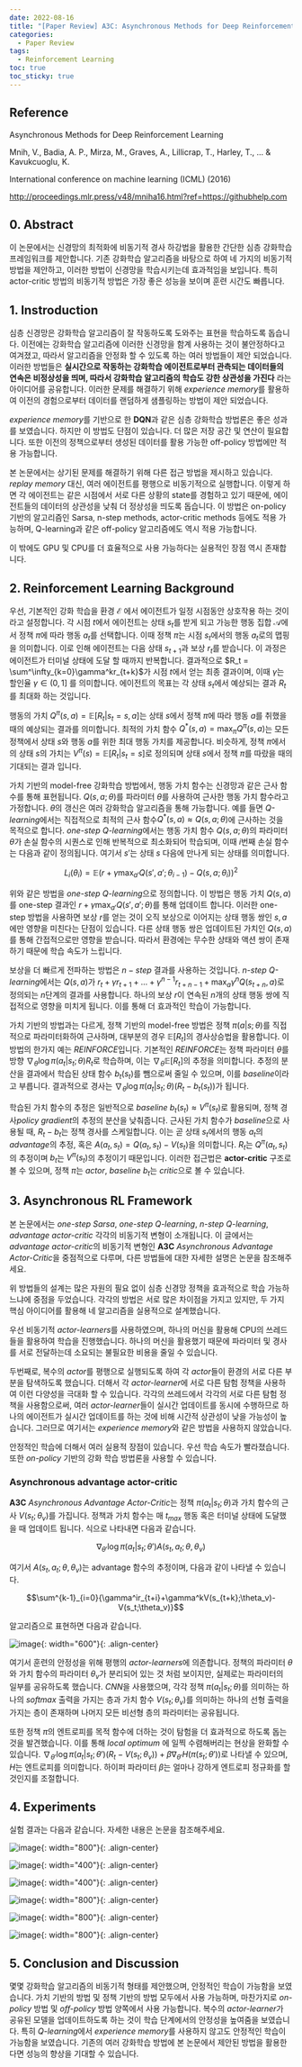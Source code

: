 ```yaml
---
date: 2022-08-16
title: "[Paper Review] A3C: Asynchronous Methods for Deep Reinforcement Learning"
categories: 
  - Paper Review
tags: 
  - Reinforcement Learning
toc: true  
toc_sticky: true 
---
```


## Reference

Asynchronous Methods for Deep Reinforcement Learning

Mnih, V., Badia, A. P., Mirza, M., Graves, A., Lillicrap, T., Harley, T., ... & Kavukcuoglu, K.

International conference on machine learning (ICML) (2016)

http://proceedings.mlr.press/v48/mniha16.html?ref=https://githubhelp.com

## 0. Abstract

이 논문에서는 신경망의 최적화에 비동기적 경사 하강법을 활용한 간단한 심층 강화학습 프레임워크를 제안합니다. 기존 강화학습 알고리즘을 바탕으로 하여 네 가지의 비동기적 방법을 제안하고, 이러한 방법이 신경망을 학습시키는데 효과적임을 보입니다. 특히 actor-critic 방법의 비동기적 방법은 가장 좋은 성능을 보이며 훈련 시간도 빠릅니다. 

## 1. Instroduction

심층 신경망은 강화학습 알고리즘이 잘 작동하도록 도와주는 표현을 학습하도록 돕습니다. 이전에는 강화학습 알고리즘에 이러한 신경망을 함계 사용하는 것이 불안정하다고 여겨졌고, 따라서 알고리즘을 안정화 할 수 있도록 하는 여러 방법들이 제안 되었습니다. 이러한 방법들은 **실시간으로 작동하는 강화학습 에이전트로부터 관측되는 데이터들의 연속은 비정상성을 띄며, 따라서 강화학습 알고리즘의 학습도 강한 상관성을 가진다** 라는 아이디어를 공유합니다. 이러한 문제를 해결하기 위해 *experience memory*를 활용하여 이전의 경험으로부터 데이터를 랜덤하게 샘플링하는 방법이 제안 되었습니다.

*experience memory*를 기반으로 한 **DQN**과 같은 심층 강화학습 방법론은 좋은 성과를 보였습니다. 하지만 이 방법도 단점이 있습니다. 더 많은 저장 공간 및 연산이 필요합니다. 또한 이전의 정책으로부터 생성된 데이터를 활용 가능한 off-policy 방법에만 적용 가능합니다.

본 논문에서는 상기된 문제를 해결하기 위해 다른 접근 방법을 제시하고 있습니다. *replay memory* 대신, 여러 에이전트를 평행으로 비동기적으로 실행합니다. 이렇게 하면 각 에이전트는 같은 시점에서 서로 다른 상황의 state를 경험하고 있기 때문에, 에이전트들의 데이터의 상관성을 낮춰 더 정상성을 띄도록 돕습니다. 이 방법은 on-policy 기반의 알고리즘인 Sarsa, n-step methods, actor-critic methods 등에도 적용 가능하며, Q-learning과 같은 off-policy 알고리즘에도 역시 적용 가능합니다.

이 밖에도 GPU 및 CPU를 더 효율적으로 사용 가능하다는 실용적인 장점 역시 존재합니다.

## 2. Reinforcement Learning Background

우선, 기본적인 강화 학습을 환경 $\mathcal{E}$ 에서 에이전트가 일정 시점동안 상호작용 하는 것이라고 설정합니다. 각 시점 $t$에서 에이전트는 상태 $s_t$를 받게 되고 가능한 행동 집합 $\mathcal{A}$에서 정책 $\pi$에 따라 행동 $a_t$를 선택합니다. 이때 정책 $\pi$는 시점 $s_t$에서의 행동 $a_t$로의 맵핑을 의미합니다. 이로 인해 에이전트는 다음 상태 $s_{t+1}$과 보상 $r_t$를 받습니다. 이 과정은 에이전트가 터미널 상태에 도달 할 때까지 반복합니다. 결과적으로 $R_t = \sum^\infty_{k=0}\gamma^kr_{t+k}$가 시점 $t$에서 얻는 최종 결과이며, 이때 $\gamma$는 할인율 $\gamma \in (0,1]$ 를 의미합니다. 에이전트의 목표는 각 상태 $s_t$에서 예상되는 결과 $R_t$를 최대화 하는 것입니다.

행동의 가치 $Q^\pi(s,a) = \mathbb{E}[R_t\vert s_t = s,a]$는 상태 $s$에서 정책 $\pi$에 따라 행동 $a$를 취했을 때의 예상되는 결과를 의미합니다. 최적의 가치 함수 $Q^*(s,a) = \max_\pi Q^\pi(s,a)$는 모든 정책에서 상태 $s$와 행동 $a$를 위한 최대 행동 가치를 제공합니다. 비슷하게, 정책 $\pi$에서의 상태 $s$의 가치는 $V^\pi(s) = \mathbb{E}[R_t\vert s_t=s]$로 정의되며 상태 $s$에서 정책 $\pi$를 따랐을 때의 기대되는 결과 입니다. 

가치 기반의 model-free 강화학습 방법에서, 행동 가치 함수는 신경망과 같은 근사 함수를 통해 표현됩니다. $Q(s,a;\theta)$를 파라미터 $\theta$를 사용하여 근사한 행동 가치 함수라고 가정합니다. $\theta$의 갱신은 여러 강화학습 알고리즘을 통해 가능합니다. 예를 들면 *Q-learning*에서는 직접적으로 최적의 근사 함수$Q^*(s,a) \approx Q(s,a;\theta)$에 근사하는 것을 목적으로 합니다. *one-step Q-learning*에서는 행동 가치 함수 $Q(s,a;\theta)$의 파라미터 $\theta$가 손실 함수의 시퀀스로 인해 반복적으로 최소화되어 학습되며, 이때 $i$번째 손실 함수는 다음과 같이 정의됩니다. 여기서 $s'$는 상태 $s$ 다음에 만나게 되는 상태를 의미합니다.

$$L_i(\theta_i) = \mathbb{E}\left(r+\gamma\max_{a'}Q(s',a';\theta_{i-1})-Q(s,a;\theta_i)\right)^2$$

위와 같은 방법을 *one-step Q-learning*으로 정의합니다. 이 방법은 행동 가치 $Q(s,a)$를 one-step 결과인 $r + \gamma\max_{a'}Q(s',a';\theta)$를 통해 업데이트 합니다. 이러한 one-step 방법을 사용하면 보상 $r$를 얻는 것이 오직 보상으로 이어지는 상태 행동 쌍인 $s, a$에만 영향을 미친다는 단점이 있습니다. 다른 상태 행동 쌍은 업데이트된 가치인 $Q(s,a)$를 통해 간접적으로만 영향을 받습니다. 따라서 환경에는 무수한 상태와 액션 쌍이 존재하기 때문에 학습 속도가 느립니다.

보상을 더 빠르게 전파하는 방법은 $n-step$ 결과를 사용하는 것입니다. *n-step Q-learning*에서는 $Q(s,a)$가 $r_t + \gamma r_{t+1} + ... + \gamma^{n-1}r_{t+n-1} + \max_a\gamma^nQ(s_{t+n},a)$로 정의되는 $n$단계의 결과를 사용합니다. 하나의 보상 $r$이 연속된 $n$개의 상태 행동 쌍에 직접적으로 영향을 미치게 됩니다. 이를 통해 더 효과적인 학습이 가능합니다.

가치 기반의 방법과는 다르게, 정책 기반의 model-free 방법은 정책 $\pi(a\vert s;\theta)$를 직접적으로 파라미터화하여 근사하며, 대부분의 경우 $\mathbb{E}[R_t]$의 경사상승법을 활용합니다. 이 방법의 한가지 예는 *REINFORCE*입니다. 기본적인 *REINFORCE*는 정책 파라미터 $\theta$를 방향 $\nabla_\theta\log\pi (a_t\vert s_t;\theta)R_t$로 학습하며, 이는 $\nabla_\theta\mathbb{E}[R_t]$의 추정을 의미합니다. 추정의 분산을 결과에서 학습된 상태 함수 $b_t(s_t)$를 뺌으로써 줄일 수 있으며, 이를 *baseline*이라고 부릅니다. 결과적으로 경사는 $\nabla_\theta\log\pi(a_t\vert s_t;\theta)(R_t-b_t(s_t))$가 됩니다. 

학습된 가치 함수의 추정은 일반적으로 *baseline* $b_t(s_t) \approx V^\pi(s_t)$로 활용되며, 정책 경사*policy gradient*의 추정의 분산을 낮춰줍니다. 근사된 가치 함수가 *baseline*으로 사용될 때, $R_t - b_t$는 정책 경사를 스케일합니다. 이는 곧 상태 $s_t$에서의 행동 $a_t$의 *advantage*의 추정, 혹은 $A(a_t, s_t) = Q(a_t, s_t) - V(s_t)$을 의미합니다. $R_t$는 $Q^\pi(a_t,s_t)$의 추정이며 $b_t$는 $V^\pi(s_t)$의 추정이기 때문입니다. 이러한 접근법은 **actor-critic** 구조로 볼 수 있으며, 정책 $\pi$는 *actor*, *baseline* $b_t$는 *critic*으로 볼 수 있습니다. 

## 3. Asynchronous RL Framework

본 논문에서는 *one-step Sarsa*, *one-step Q-learning*, *n-step Q-learning*, *advantage actor-critic* 각각의 비동기적 변형이 소개됩니다. 이 글에서는 *advantage actor-critic*의 비동기적 변형인 **A3C** *Asynchronous Advantage Actor-Critic*을 중점적으로 다루며, 다른 방법들에 대한 자세한 설명은 논문을 참조해주세요.

위 방법들의 설계는 많은 자원의 필요 없이 심층 신경망 정책을 효과적으로 학습 가능하느냐에 중점을 두었습니다. 각각의 방법은 서로 많은 차이점을 가지고 있지만, 두 가지 핵심 아이디어를 활용해 네 알고리즘을 실용적으로 설계했습니다.

우선 비동기적 *actor-learners*를 사용하였으며, 하나의 머신을 활용해 CPU의 쓰레드들을 활용하여 학습을 진행했습니다. 하나의 머신을 활용했기 때문에 파라미터 및 경사를 서로 전달하는데 소요되는 불필요한 비용을 줄일 수 있습니다.

두번째로, 복수의 *actor*를 평행으로 실행되도록 하여 각 *actor*들이 환경의 서로 다른 부분을 탐색하도록 했습니다. 더해서 각 *actor-learner*에 서로 다른 탐험 정책을 사용하여 이런 다양성을 극대화 할 수 있습니다. 각각의 쓰레드에서 각각의 서로 다른 탐험 정책을 사용함으로써, 여러 *actor-learner*들이 실시간 업데이트를 동시에 수행하므로 하나의 에이전트가 실시간 업데이트를 하는 것에 비해 시간적 상관성이 낮을 가능성이 높습니다. 그러므로 여기서는 *experience memory*와 같은 방법을 사용하지 않았습니다.

안정적인 학습에 더해서 여러 실용적 장점이 있습니다. 우선 학습 속도가 빨라졌습니다. 또한 *on-policy* 기반의 강화 학습 방법론을 사용할 수 있습니다. 

### Asynchronous advantage actor-critic

**A3C** *Asynchronous Advantage Actor-Critic*는 정책 $\pi(a_t\vert s_t;\theta)$과 가치 함수의 근사 $V(s_t;\theta_v)$를 가집니다. 정책과 가치 함수는 매 $t_{max}$ 행동 혹은 터미널 상태에 도달했을 때 업데이트 됩니다. 식으로 나타내면 다음과 같습니다.

$$\nabla_{\theta'}\log\pi(a_t\vert s_t;\theta')A(s_t,a_t;\theta,\theta_v)$$

여기서 $A(s_t,a_t;\theta,\theta_v)$는 advantage 함수의 추정이며, 다음과 같이 나타낼 수 있습니다.

$$\sum^{k-1}_{i=0}{\gamma^ir_{t+i}+\gamma^kV(s_{t+k};\theta_v)-V(s_t;\theta_v)}$$

알고리즘으로 표현하면 다음과 같습니다.

![image](https://user-images.githubusercontent.com/35906602/185798475-40b934ac-dc2d-41f9-ae80-591db342fef1.png){: width="600"}{: .align-center}

 여기서 훈련의 안정성을 위해 평행의 *actor-learners*에 의존합니다. 정책의 파라미터 $\theta$와 가치 함수의 파라미터 $\theta_v$가 분리되어 있는 것 처럼 보이지만, 실제로는 파라미터의 일부를 공유하도록 했습니다. *CNN*을 사용했으며, 각각 정책 $\pi(a_t \vert s_t;\theta)$를 의미하는 하나의 *softmax* 출력을 가지는 층과 가치 함수 $V(s_t;\theta_v)$를 의미하는 하나의 선형 출력을 가지는 층이 존재하며 나머지 모든 비선형 층의 파라미터는 공유됩니다.

또한 정책 $\pi$의 엔트로피를 목적 함수에 더하는 것이 탐험을 더 효과적으로 하도록 돕는 것을 발견했습니다. 이를 통해 *local optimum* 에 일찍 수렴해버리는 현상을 완화할 수 있습니다. $\nabla_{\theta'}\log\pi(a_t\vert s_t;\theta')(R_t-V(s_t;\theta_v))+\beta\nabla_{\theta'}H(\pi(s_t;\theta'))$로 나타낼 수 있으며, $H$는 엔트로피를 의미합니다. 하이퍼 파라미터 $\beta$는 얼마나 강하게 엔트로피 정규화를 할 것인지를 조절합니다.

## 4. Experiments

실험 결과는 다음과 같습니다. 자세한 내용은 논문을 참조해주세요.

![image](https://user-images.githubusercontent.com/35906602/185799051-858053a7-c2c6-47ed-9456-4b7e0768f1c4.png){: width="800"}{: .align-center}

![image](https://user-images.githubusercontent.com/35906602/185799072-01882a8d-b962-4160-bbd5-ad4395695aa3.png){: width="400"}{: .align-center}

![image](https://user-images.githubusercontent.com/35906602/185799111-f8ed467a-5e84-4287-b7bb-c824771636f8.png){: width="400"}{: .align-center}

![image](https://user-images.githubusercontent.com/35906602/185799144-eee58b52-0507-4108-a21f-8a09b495c28f.png){: width="800"}{: .align-center}

![image](https://user-images.githubusercontent.com/35906602/185799191-c56a0c23-8495-473f-901b-de07780ed721.png){: width="800"}{: .align-center}

![image](https://user-images.githubusercontent.com/35906602/185799214-e851cc29-b5eb-4b3a-b172-5c61475815b6.png){: width="800"}{: .align-center}

## 5. Conclusion and Discussion

몇몇 강화학습 알고리즘의 비동기적 형태를 제안했으며, 안정적인 학습이 가능함을 보였습니다. 가치 기반의 방법 및 정책 기반의 방법 모두에서 사용 가능하며, 마찬가지로 *on-policy* 방법 및 *off-policy* 방법 양쪽에서 사용 가능합니다. 복수의 *actor-learner*가 공유된 모델을 업데이트하도록 하는 것이 학습 단계에서의 안정성을 높여줌을 보였습니다. 특히 *Q-learning*에서 *experience memory*를 사용하지 않고도 안정적인 학습이 가능함을 보였습니다. 기존의 여러 강화학습 방법에 본 논문에서 제안된 방법을 활용한다면 성능의 향상을 기대할 수 있습니다. 